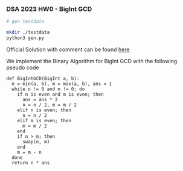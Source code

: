 ### DSA 2023 HW0 - BigInt GCD

```bash
# gen testdata

mkdir ./testdata
python3 gen.py
```

Official Solution with comment can be found [here](./sol.c)

We implement the Binary Algorithm for BigInt GCD with the following pseudo code

```pseudocode
def BigIntGCD(BigInt a, b):
  n = min(a, b), m = max(a, b), ans = 1
  while n != 0 and m != 0; do
	if n is even and m is even; then
      ans = ans * 2
      n = n / 2, m = m / 2
    elif n is even; then
      n = n / 2
    elif m is even; then
      m = m / 2
    end
    if n > m; then
      swap(n, m)
    end
    m = m - n
  done
  return n * ans
```



